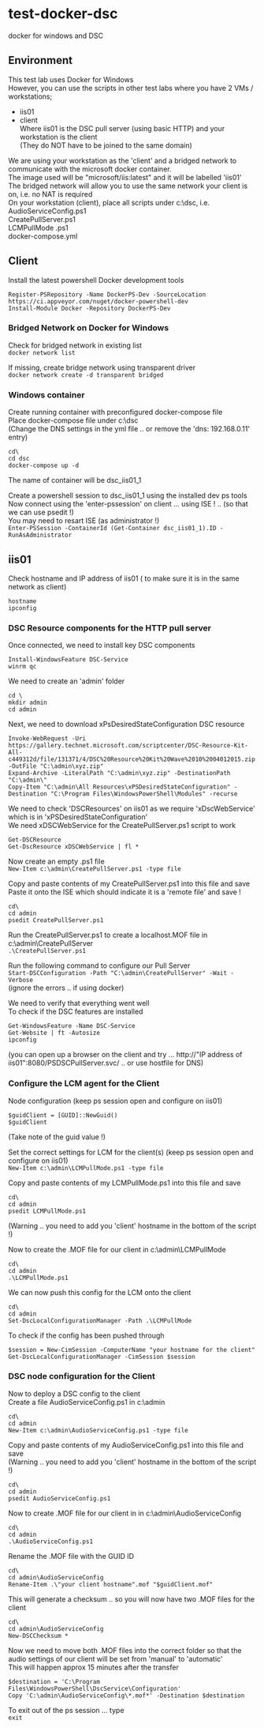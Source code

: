 # test-docker-dsc
docker for windows and DSC

## Environment

This test lab uses Docker for Windows   
However, you can use the scripts in other test labs where you have 2 VMs / workstations;     
* iis01  
* client  
Where iis01 is the DSC pull server (using basic HTTP) and your workstation is the client   
(They do NOT have to be joined to the same domain)    

We are using your workstation as the 'client' and a bridged network to communicate with the microsoft docker container.  
The image used will be "microsoft/iis:latest" and it will be labelled 'iis01'    
The bridged network will allow you to use the same network your client is on, i.e. no NAT is required   
On your workstation (client), place all scripts under c:\dsc, i.e.  
AudioServiceConfig.ps1  
CreatePullServer.ps1  
LCMPullMode .ps1  
docker-compose.yml  

## Client

Install the latest powershell Docker development tools    
```
Register-PSRepository -Name DockerPS-Dev -SourceLocation https://ci.appveyor.com/nuget/docker-powershell-dev
Install-Module Docker -Repository DockerPS-Dev
```

### Bridged Network on Docker for Windows

Check for bridged network in existing list  
`docker network list`

If missing, create bridge network using transparent driver   
`docker network create -d transparent bridged`

### Windows container

Create running container with preconfigured docker-compose file  
Place docker-compose file under c:\dsc  
(Change the DNS settings in the yml file .. or remove the 'dns: 192.168.0.11' entry)  
```
cd\
cd dsc
docker-compose up -d
```
The name of container will be dsc_iis01_1    

Create a powershell session to dsc_iis01_1 using the installed dev ps tools  
Now connect using the 'enter-pssession' on client ... using ISE ! .. (so that we can use psedit !)    
You may need to resart ISE (as administrator !)  
`Enter-PSSession -ContainerId (Get-Container dsc_iis01_1).ID -RunAsAdministrator`


## iis01

Check hostname and IP address of iis01 ( to make sure it is in the same network as client)    
```
hostname
ipconfig
```

### DSC Resource components for the HTTP pull server

Once connected, we need to install key DSC components  
```
Install-WindowsFeature DSC-Service
winrm qc
```

We need to create an 'admin' folder    
```
cd \
mkdir admin
cd admin
```

Next, we need to download xPsDesiredStateConfiguration DSC resource  
```
Invoke-WebRequest -Uri https://gallery.technet.microsoft.com/scriptcenter/DSC-Resource-Kit-All-c449312d/file/131371/4/DSC%20Resource%20Kit%20Wave%2010%2004012015.zip -OutFile "C:\admin\xyz.zip"
Expand-Archive -LiteralPath "C:\admin\xyz.zip" -DestinationPath "C:\admin\"
Copy-Item "C:\admin\All Resources\xPSDesiredStateConfiguration" -Destination "C:\Program Files\WindowsPowerShell\Modules" -recurse
```

We need to check 'DSCResources' on iis01 as we require 'xDscWebService' which is in 'xPSDesiredStateConfiguration'  
We need xDSCWebService for the CreatePullServer.ps1 script to work  
```
Get-DSCResource
Get-DscResource xDSCWebService | fl *
```

Now create an empty .ps1 file  
`New-Item c:\admin\CreatePullServer.ps1 -type file`

Copy and paste contents of my CreatePullServer.ps1 into this file and save   
Paste it onto the ISE which should indicate it is a 'remote file' and save !  
```
cd\
cd admin
psedit CreatePullServer.ps1
```

Run the CreatePullServer.ps1 to create a localhost.MOF file in c:\admin\CreatePullServer  
`.\CreatePullServer.ps1`

Run the following command to configure our Pull Server  
`Start-DSCConfiguration -Path "C:\admin\CreatePullServer" -Wait -Verbose`  
(ignore the errors .. if using docker)   

We need to verify that everything went well  
To check if the DSC features are installed    
```
Get-WindowsFeature -Name DSC-Service
Get-Website | ft -Autosize
ipconfig
```
(you can open up a browser on the client and try ... http://"IP address of iis01":8080/PSDSCPullServer.svc/ .. or use hostfile for DNS)  

### Configure the LCM agent for the Client

Node configuration (keep ps session open and configure on iis01)  
```
$guidClient = [GUID]::NewGuid()
$guidClient
```
(Take note of the guid value !)  

Set the correct settings for LCM for the client(s) (keep ps session open and configure on iis01)  
`New-Item c:\admin\LCMPullMode.ps1 -type file`

Copy and paste contents of my LCMPullMode.ps1 into this file and save  
```
cd\
cd admin
psedit LCMPullMode.ps1
```
(Warning .. you need to add you 'client' hostname in the bottom of the script !)  

Now to create the .MOF file for our client in c:\admin\LCMPullMode  
```
cd\
cd admin
.\LCMPullMode.ps1
```

We can now push this config for the LCM onto the client  
```
cd\
cd admin
Set-DscLocalConfigurationManager -Path .\LCMPullMode
```

To check if the config has been pushed through  
```
$session = New-CimSession -ComputerName "your hostname for the client"
Get-DscLocalConfigurationManager -CimSession $session
```

### DSC node configuration for the Client

Now to deploy a DSC config to the client  
Create a file AudioServiceConfig.ps1 in c:\admin  
```
cd\
cd admin
New-Item c:\admin\AudioServiceConfig.ps1 -type file
```

Copy and paste contents of my AudioServiceConfig.ps1 into this file and save  
(Warning .. you need to add you 'client' hostname in the bottom of the script !)  
```
cd\
cd admin
psedit AudioServiceConfig.ps1
```

Now to create .MOF file for our client in in c:\admin\AudioServiceConfig  
```
cd\
cd admin
.\AudioServiceConfig.ps1
```

Rename the .MOF file with the GUID ID  
```
cd\
cd admin\AudioServiceConfig
Rename-Item .\"your client hostname".mof "$guidClient.mof"
```

This will generate a checksum .. so you will now have two .MOF files for the client  
``` 
cd\
cd admin\AudioServiceConfig
New-DSCChecksum *
```

Now we need to move both .MOF files into the correct folder so that the   
audio settings of our client will be set from 'manual' to 'automatic'     
This will happen approx 15 minutes after the transfer   
```
$destination = 'C:\Program Files\WindowsPowerShell\DscService\Configuration'
Copy 'C:\admin\AudioServiceConfig\*.mof*' -Destination $destination
```

To exit out of the ps session ... type  
`exit` 
















